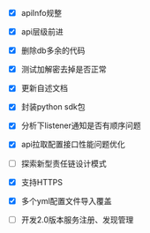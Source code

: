 - [x] apiInfo规整
- [x] api层级前进 
- [x] 删除db多余的代码 
- [x] 测试加解密去掉是否正常 
- [x] 更新自述文档 
- [x] 封装python sdk包 
- [x] 分析下listener通知是否有顺序问题 
- [x] api拉取配置接口性能问题优化 
- [ ] 探索新型责任链设计模式
- [x] 支持HTTPS
- [x] 多个yml配置文件导入覆盖

- [ ] 开发2.0版本服务注册、发现管理
